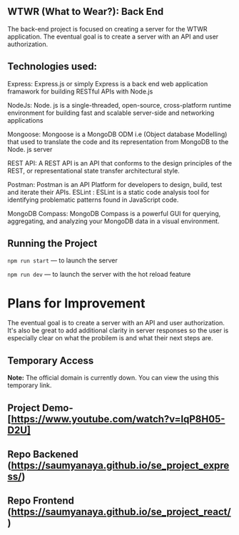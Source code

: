 ## WTWR (What to Wear?): Back End
The back-end project is focused on creating a server for the WTWR application. The eventual goal is to create a server with an API and user authorization.

## Technologies used:
Express: Express.js or simply Express is a back end web application framawork for building RESTful APIs with Node.js

NodeJs: Node. js is a single-threaded, open-source, cross-platform runtime environment for building fast and scalable server-side and networking applications

Mongoose: Mongoose is a MongoDB ODM i.e (Object database Modelling) that used to translate the code and its representation from MongoDB to the Node. js server

REST API: A REST API is an API that conforms to the design principles of the REST, or representational state transfer architectural style.

Postman: Postman is an API Platform for developers to design, build, test and iterate their APIs. ESLint : ESLint is a static code analysis tool for identifying problematic patterns found in JavaScript code.

MongoDB Compass: MongoDB Compass is a powerful GUI for querying, aggregating, and analyzing your MongoDB data in a visual environment.

## Running the Project

`npm run start` — to launch the server

`npm run dev` — to launch the server with the hot reload feature

# Plans for Improvement

The eventual goal is to create a server with an API and user authorization. It's also be great to add additional clarity in server responses so the user is especially clear on what the probilem is and what their next steps are.

## Temporary Access

**Note:** The official domain is currently down. You can view the using this temporary link.
## Project Demo-[https://www.youtube.com/watch?v=lqP8H05-D2U] 
## Repo Backened (https://saumyanaya.github.io/se_project_express/) 
## Repo Frontend (https://saumyanaya.github.io/se_project_react/) 


